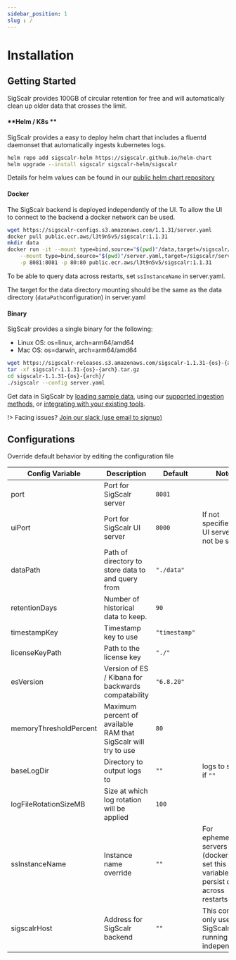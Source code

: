 ```yaml
---
sidebar_position: 1
slug : /
---
```


# Installation

## Getting Started

SigScalr provides 100GB of circular retention for free and will automatically clean up older data that crosses the limit. 

<!-- tabs:start -->

#### **Helm / K8s **

SigScalr provides a easy to deploy helm chart that includes a fluentd daemonset that automatically ingests kubernetes logs.

```bash
helm repo add sigscalr-helm https://sigscalr.github.io/helm-chart
helm upgrade --install sigscalr sigscalr-helm/sigscalr
```

Details for helm values can be found in our [public helm chart repository](https://github.com/sigscalr/helm-chart)

#### **Docker**

The SigScalr backend is deployed independently of the UI. 
To allow the UI to connect to the backend a docker network can be used.
```bash
wget https://sigscalr-configs.s3.amazonaws.com/1.1.31/server.yaml
docker pull public.ecr.aws/l3t9n5v5/sigscalr:1.1.31
mkdir data
docker run -it --mount type=bind,source="$(pwd)"/data,target=/sigscalr/data \
    --mount type=bind,source="$(pwd)"/server.yaml,target=/sigscalr/server.yaml \
    -p 8081:8081 -p 80:80 public.ecr.aws/l3t9n5v5/sigscalr:1.1.31
```
To be able to query data across restarts, set `ssInstanceName` in server.yaml.

The target for the data directory mounting should be the same as the data directory (`dataPath`configuration) in server.yaml

#### **Binary**

SigScalr provides a single binary for the following:
- Linux OS: os=linux, arch=arm64/amd64
- Mac OS:  os=darwin, arch=arm64/amd64

```bash
wget https://sigscalr-releases.s3.amazonaws.com/sigscalr-1.1.31-{os}-{arch}.tar.gz
tar -xf sigscalr-1.1.31-{os}-{arch}.tar.gz
cd sigscalr-1.1.31-{os}-{arch}/
./sigscalr --config server.yaml
```

<!-- tabs:end -->

Get data in SigScalr by [loading sample data](ingestion), using our [supported ingestion methods](ingestion), or [integrating with your existing tools](integrations).

!> Facing issues? [Join our slack (use email to signup)](https://join.slack.com/t/sigscalr-community/shared_invite/zt-1hjls1qqq-kgSdaXRyazfzMQuz4S0Ijg)
## Configurations

Override default behavior by editing the configuration file

| Config Variable      | Description | Default | Notes |
| ----------- | ----------- | -----------  | ------ |
| port      | Port for SigScalr server       | `8081` | |
| uiPort   | Port for SigScalr UI server        | `8000` | If not specified, the UI server will not be started
| dataPath | Path of directory to store data to and query from | `"./data"` |
| retentionDays | Number of historical data to keep. | `90`
| timestampKey | Timestamp key to use | `"timestamp"` |
| licenseKeyPath | Path to the license key | `"./"` |
| esVersion | Version of ES / Kibana for backwards compatability | `"6.8.20"`
| memoryThresholdPercent | Maximum percent of available RAM that SigScalr will try to use | `80`
| baseLogDir | Directory to output logs to | `""` | logs to stdout if `""` |
| logFileRotationSizeMB | Size at which log rotation will be applied | `100` 
| ssInstanceName | Instance name override | `""` | For ephemeral servers (docker, k8s) set this variable to persist data across restarts
| sigscalrHost | Address for SigScalr backend | `""` | This config is only used if SigScalrUI is running independently | This address should include port, for example `localhost:8080`
